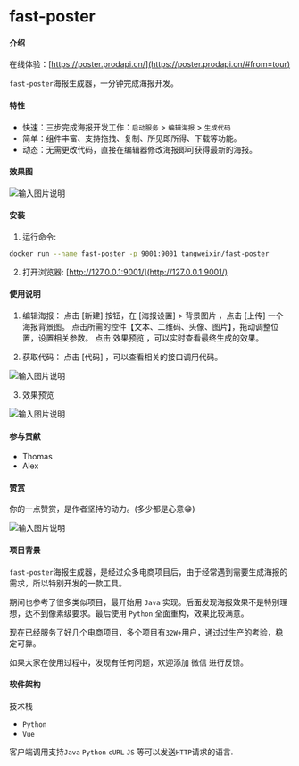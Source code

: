# fast-poster

#### 介绍

在线体验：[https://poster.prodapi.cn/](https://poster.prodapi.cn/#from=tour)

`fast-poster`海报生成器，一分钟完成海报开发。


#### 特性

- 快速：三步完成海报开发工作：`启动服务` > `编辑海报` > `生成代码`
- 简单：组件丰富、支持拖拽、复制、所见即所得、下载等功能。
- 动态：无需更改代码，直接在编辑器修改海报即可获得最新的海报。

#### 效果图

![输入图片说明](https://images.gitee.com/uploads/images/2021/0615/082012_7d54dbf7_301987.jpeg "WX20210615-081039.jpg")


#### 安装

1. 运行命令: 
```bash
docker run --name fast-poster -p 9001:9001 tangweixin/fast-poster
```

2.  打开浏览器: [http://127.0.0.1:9001/](http://127.0.0.1:9001/)

#### 使用说明

1.  编辑海报：
点击 [新建] 按钮，在 [海报设置] > 背景图⽚ ，点击 [上传] ⼀个海报背景图。
点击所需的控件【⽂本、⼆维码、头像、图⽚】，拖动调整位置，设置相关参数。
点击 效果预览 ，可以实时查看最终⽣成的效果。

2.  获取代码：
点击 [代码] ，可以查看相关的接⼝调⽤代码。

![输入图片说明](https://images.gitee.com/uploads/images/2021/0615/082035_96001430_301987.jpeg "WX20210615-081414.jpg")

3.  效果预览

![输入图片说明](https://images.gitee.com/uploads/images/2021/0615/082128_c7afb0fd_301987.jpeg "WX20210615-082049.jpg")

#### 参与贡献

* Thomas
* Alex

#### 赞赏

你的一点赞赏，是作者坚持的动力。(多少都是心意😁)


![输入图片说明](https://images.gitee.com/uploads/images/2021/0609/152314_a6c2dbc5_301987.jpeg "微信.jpg")

#### 项目背景

`fast-poster`海报生成器，是经过众多电商项⽬后，由于经常遇到需要⽣成海报的需求，所以特别开发的⼀款⼯具。

期间也参考了很多类似项⽬，最开始⽤ `Java` 实现。后⾯发现海报效果不是特别理想，达不到像素级要求。最后使⽤ `Python` 全⾯重构，效果⽐较满意。

现在已经服务了好⼏个电商项⽬，多个项⽬有`32W+`⽤户，通过过⽣产的考验，稳定可靠。

如果⼤家在使⽤过程中，发现有任何问题，欢迎添加 微信 进⾏反馈。


#### 软件架构


技术栈
* `Python`
* `Vue`

客户端调用支持`Java` `Python` `cURL` `JS` 等可以发送`HTTP`请求的语言.



